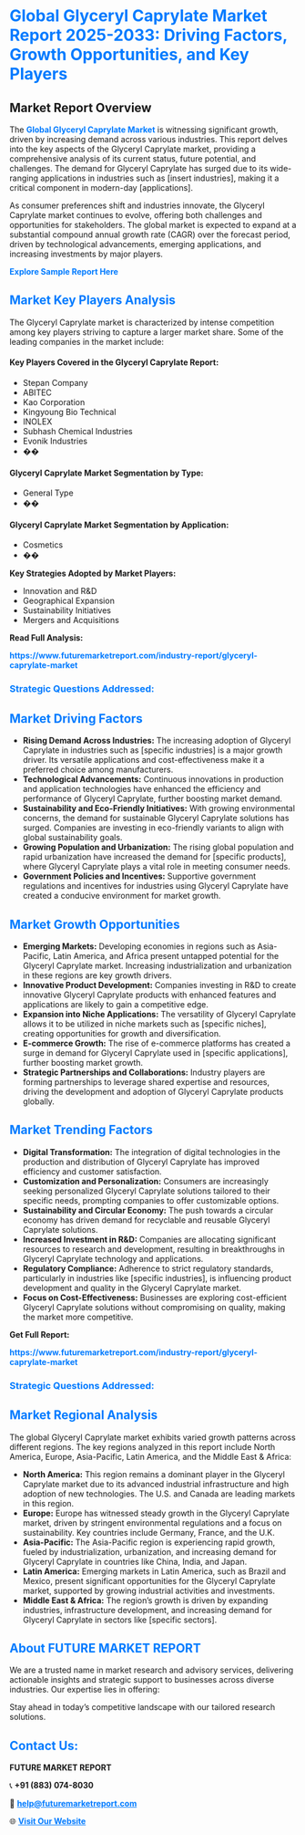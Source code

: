 <h1 style="color: #007BFF;">Global Glyceryl Caprylate Market Report 2025-2033: Driving Factors, Growth Opportunities, and Key Players</h1>

<section id="overview">
<h2>Market Report Overview</h2>
<p>The <a href="https://www.futuremarketreport.com/industry-report/glyceryl-caprylate-market" style="color: #007BFF; text-decoration: none;"><strong>Global Glyceryl Caprylate Market</strong></a> is witnessing significant growth, driven by increasing demand across various industries. This report delves into the key aspects of the Glyceryl Caprylate market, providing a comprehensive analysis of its current status, future potential, and challenges. The demand for Glyceryl Caprylate has surged due to its wide-ranging applications in industries such as [insert industries], making it a critical component in modern-day [applications].</p>
<p>As consumer preferences shift and industries innovate, the Glyceryl Caprylate market continues to evolve, offering both challenges and opportunities for stakeholders. The global market is expected to expand at a substantial compound annual growth rate (CAGR) over the forecast period, driven by technological advancements, emerging applications, and increasing investments by major players.</p>
</section>

<section id="overview">
<p><a href="https://www.futuremarketreport.com/request-sample/reportId=113754" style="color: #007BFF; text-decoration: none;"><strong>Explore Sample Report Here</strong></a></p>
</section>

<section id="key-players">
<h2 style="color: #007BFF;">Market Key Players Analysis</h2>
<p>The Glyceryl Caprylate market is characterized by intense competition among key players striving to capture a larger market share. Some of the leading companies in the market include:</p>
<h4>Key Players Covered in the Glyceryl Caprylate Report:</h4>
<ul><li>Stepan Company</li><li>ABITEC</li><li>Kao Corporation</li><li>Kingyoung Bio Technical</li><li>INOLEX</li><li>Subhash Chemical Industries</li><li>Evonik Industries</li><li>��</li></ul>
<h4>Glyceryl Caprylate Market Segmentation by Type:</h4>
<ul><li>General Type</li><li>��</li></ul>

<h4>Glyceryl Caprylate Market Segmentation by Application:</h4>
<ul><li>Cosmetics</li><li>��</li></ul>
<p><strong>Key Strategies Adopted by Market Players:</strong></p>
<ul>
<li>Innovation and R&D</li>
<li>Geographical Expansion</li>
<li>Sustainability Initiatives</li>
<li>Mergers and Acquisitions</li>
</ul>
</section>

<section>
<p><strong>Read Full Analysis: </strong></p><a href="https://www.futuremarketreport.com/industry-report/glyceryl-caprylate-market" style="color: #007BFF; text-decoration: none;"><strong>https://www.futuremarketreport.com/industry-report/glyceryl-caprylate-market</strong></a>
<h3 style="color: #007BFF;">Strategic Questions Addressed:</h3>
</section>

<section id="driving-factors">
<h2 style="color: #007BFF;">Market Driving Factors</h2>
<ul>
<li><strong>Rising Demand Across Industries:</strong> The increasing adoption of Glyceryl Caprylate in industries such as [specific industries] is a major growth driver. Its versatile applications and cost-effectiveness make it a preferred choice among manufacturers.</li>
<li><strong>Technological Advancements:</strong> Continuous innovations in production and application technologies have enhanced the efficiency and performance of Glyceryl Caprylate, further boosting market demand.</li>
<li><strong>Sustainability and Eco-Friendly Initiatives:</strong> With growing environmental concerns, the demand for sustainable Glyceryl Caprylate solutions has surged. Companies are investing in eco-friendly variants to align with global sustainability goals.</li>
<li><strong>Growing Population and Urbanization:</strong> The rising global population and rapid urbanization have increased the demand for [specific products], where Glyceryl Caprylate plays a vital role in meeting consumer needs.</li>
<li><strong>Government Policies and Incentives:</strong> Supportive government regulations and incentives for industries using Glyceryl Caprylate have created a conducive environment for market growth.</li>
</ul>
</section>

<section id="growth-opportunities">
<h2 style="color: #007BFF;">Market Growth Opportunities</h2>
<ul>
<li><strong>Emerging Markets:</strong> Developing economies in regions such as Asia-Pacific, Latin America, and Africa present untapped potential for the Glyceryl Caprylate market. Increasing industrialization and urbanization in these regions are key growth drivers.</li>
<li><strong>Innovative Product Development:</strong> Companies investing in R&D to create innovative Glyceryl Caprylate products with enhanced features and applications are likely to gain a competitive edge.</li>
<li><strong>Expansion into Niche Applications:</strong> The versatility of Glyceryl Caprylate allows it to be utilized in niche markets such as [specific niches], creating opportunities for growth and diversification.</li>
<li><strong>E-commerce Growth:</strong> The rise of e-commerce platforms has created a surge in demand for Glyceryl Caprylate used in [specific applications], further boosting market growth.</li>
<li><strong>Strategic Partnerships and Collaborations:</strong> Industry players are forming partnerships to leverage shared expertise and resources, driving the development and adoption of Glyceryl Caprylate products globally.</li>
</ul>
</section>

<section id="trending-factors">
<h2 style="color: #007BFF;">Market Trending Factors</h2>
<ul>
<li><strong>Digital Transformation:</strong> The integration of digital technologies in the production and distribution of Glyceryl Caprylate has improved efficiency and customer satisfaction.</li>
<li><strong>Customization and Personalization:</strong> Consumers are increasingly seeking personalized Glyceryl Caprylate solutions tailored to their specific needs, prompting companies to offer customizable options.</li>
<li><strong>Sustainability and Circular Economy:</strong> The push towards a circular economy has driven demand for recyclable and reusable Glyceryl Caprylate solutions.</li>
<li><strong>Increased Investment in R&D:</strong> Companies are allocating significant resources to research and development, resulting in breakthroughs in Glyceryl Caprylate technology and applications.</li>
<li><strong>Regulatory Compliance:</strong> Adherence to strict regulatory standards, particularly in industries like [specific industries], is influencing product development and quality in the Glyceryl Caprylate market.</li>
<li><strong>Focus on Cost-Effectiveness:</strong> Businesses are exploring cost-efficient Glyceryl Caprylate solutions without compromising on quality, making the market more competitive.</li>
</ul>
</section>

<section>
<p><strong>Get Full Report: </strong></p><a href="https://www.futuremarketreport.com/industry-report/glyceryl-caprylate-market" style="color: #007BFF; text-decoration: none;"><strong>https://www.futuremarketreport.com/industry-report/glyceryl-caprylate-market</strong></a>
<h3 style="color: #007BFF;">Strategic Questions Addressed:</h3>
</section>


<section id="regional-analysis">
<h2 style="color: #007BFF;">Market Regional Analysis</h2>
<p>The global Glyceryl Caprylate market exhibits varied growth patterns across different regions. The key regions analyzed in this report include North America, Europe, Asia-Pacific, Latin America, and the Middle East & Africa:</p>
<ul>
<li><strong>North America:</strong> This region remains a dominant player in the Glyceryl Caprylate market due to its advanced industrial infrastructure and high adoption of new technologies. The U.S. and Canada are leading markets in this region.</li>
<li><strong>Europe:</strong> Europe has witnessed steady growth in the Glyceryl Caprylate market, driven by stringent environmental regulations and a focus on sustainability. Key countries include Germany, France, and the U.K.</li>
<li><strong>Asia-Pacific:</strong> The Asia-Pacific region is experiencing rapid growth, fueled by industrialization, urbanization, and increasing demand for Glyceryl Caprylate in countries like China, India, and Japan.</li>
<li><strong>Latin America:</strong> Emerging markets in Latin America, such as Brazil and Mexico, present significant opportunities for the Glyceryl Caprylate market, supported by growing industrial activities and investments.</li>
<li><strong>Middle East & Africa:</strong> The region’s growth is driven by expanding industries, infrastructure development, and increasing demand for Glyceryl Caprylate in sectors like [specific sectors].</li>
</ul>
</section>

<footer>
<h2 style="color: #007BFF;">About FUTURE MARKET REPORT</h2>
<p>We are a trusted name in market research and advisory services, delivering actionable insights and strategic support to businesses across diverse industries. Our expertise lies in offering:</p>

<p>Stay ahead in today’s competitive landscape with our tailored research solutions.</p>

<h2 style="color: #007BFF;">Contact Us:</h2>
<p><strong>FUTURE MARKET REPORT</strong></p>
<p>📞 <strong>+91 (883) 074-8030</strong></p>
<p>📧 <strong><a href="mailto:help@futuremarketreport.com" style="color: #007BFF;">help@futuremarketreport.com</a></strong></p>
<p>🌐 <strong><a href="https://www.futuremarketreport.com/" style="color: #007BFF;">Visit Our Website</a></strong></p>
</footer>